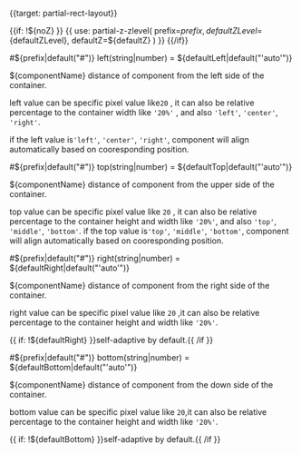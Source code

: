 {{target: partial-rect-layout}}

{{if: !${noZ} }}
{{ use: partial-z-zlevel(
    prefix=${prefix},
    defaultZLevel=${defaultZLevel},
    defaultZ=${defaultZ}
) }}
{{/if}}

#${prefix|default("#")} left(string|number) = ${defaultLeft|default("'auto'")}

${componentName} distance of component  from the left side of the container.

left value can be specific pixel value like`20` , it can also be relative percentage  to the container width like `'20%'` , and also  `'left'`, `'center'`, `'right'`.

if the left value is`'left'`, `'center'`, `'right'`, component will align automatically based on cooresponding position.

#${prefix|default("#")} top(string|number) = ${defaultTop|default("'auto'")}

${componentName} distance of component  from the upper side of the container.

top value can be specific pixel value like `20` , it can also be relative percentage  to the container height and width like `'20%'`,  and also `'top'`, `'middle'`, `'bottom'`.
if the  top value is`'top'`, `'middle'`, `'bottom'`, component will align automatically based on cooresponding position.

#${prefix|default("#")} right(string|number) = ${defaultRight|default("'auto'")}

${componentName} distance of component  from the right side of the container.

right value can be specific pixel value like `20` ,it can also be relative percentage  to the container height and width like `'20%'`.

{{ if: !${defaultRight} }}self-adaptive by default.{{ /if }}

#${prefix|default("#")} bottom(string|number) = ${defaultBottom|default("'auto'")}

${componentName} distance of component  from the down side of the container.

bottom value can be specific pixel value like `20`,it can also be relative percentage  to the container height and width like `'20%'`.

{{ if: !${defaultBottom} }}self-adaptive by default.{{ /if }}
